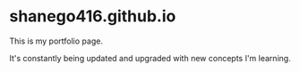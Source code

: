 # shanego416.github.io

This is my portfolio page.

It's constantly being updated and upgraded with new concepts I'm learning.


